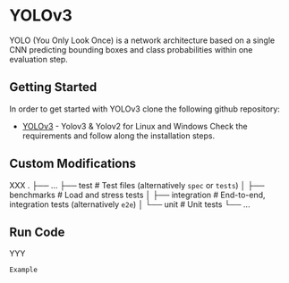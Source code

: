 # YOLOv3

YOLO (You Only Look Once) is a network architecture based on a single CNN predicting bounding boxes and class probabilities within one evaluation step.

## Getting Started

In order to get started with YOLOv3 clone the following github repository: 
* [YOLOv3](https://github.com/AlexeyAB/darknet) - Yolov3 & Yolov2 for Linux and Windows
Check the requirements and follow along the installation steps.

## Custom Modifications

XXX
    .
    ├── ...
    ├── test                    # Test files (alternatively `spec` or `tests`)
    │   ├── benchmarks          # Load and stress tests
    │   ├── integration         # End-to-end, integration tests (alternatively `e2e`)
    │   └── unit                # Unit tests
    └── ...

## Run Code

YYY

```
Example
```
